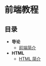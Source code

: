 # 前端教程

## 目录

- **导论**
  - [前端简介](intro-introduction-of-frontend.md)
- **HTML**
  - [HTML 简介](html-introduction.md)
